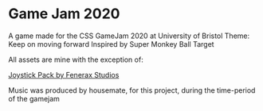 # Game Jam 2020

A game made for the CSS GameJam 2020 at University of Bristol
Theme: Keep on moving forward
Inspired by Super Monkey Ball Target

All assets are mine with the exception of:

[Joystick Pack by Fenerax Studios](https://assetstore.unity.com/packages/tools/input-management/joystick-pack-107631)

Music was produced by housemate, for this project, during the time-period of the gamejam
